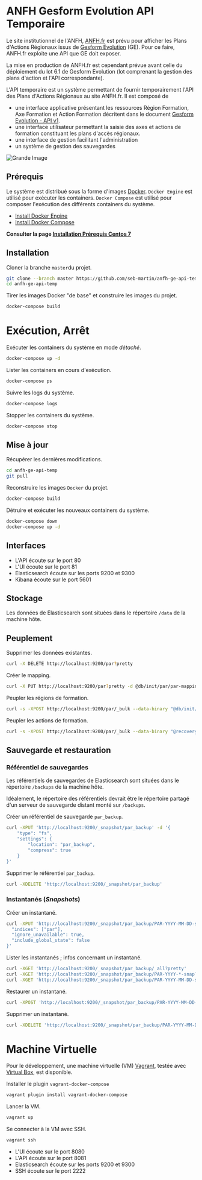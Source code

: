
# ANFH Gesform Evolution API Temporaire

Le site institutionnel de l'ANFH, [ANFH.fr](http://www.anfh.fr) est prévu pour afficher les Plans d'Actions Régionaux issus de [Gesform Evolution](http://gesform.anfh.fr) (GE).
Pour ce faire, ANFH.fr exploite une API que GE doit exposer.

La mise en production de ANFH.fr est cependant prévue avant celle du déploiement du lot 6.1 de Gesform Evolution (lot comprenant la gestion des plans d'action et l'API correspondante).

L'API temporaire est un système permettant de fournir temporairement l'API des Plans d'Actions Régionaux au site ANFH.fr.
Il est composé de

- une interface applicative présentant les ressources Région Formation, Axe Formation et Action Formation décritent dans le document [Gesform Evolution - API v1](https://docs.google.com/document/d/1mGhBQKpE_jTKBTFomEtEWp3L7fZFS5dYFgcQWklF6lk/edit?usp=sharing).
- une interface utilisateur permettant la saisie des axes et actions de formation constituant les plans d'accès régionaux.
- une interface de gestion facilitant l'administration
- un système de gestion des sauvegardes

![Grande Image](https://docs.google.com/drawings/d/1onNFcb48k0se2HZ8gixBZAmRFtIPicQ6yFP3nTkTjHA/pub?w=960&h=720)

## Prérequis

Le système est distribué sous la forme d'images [Docker](https://www.docker.com/).
`Docker Engine` est utilisé pour exécuter les containers.
`Docker Compose` est utilisé pour composer l'exécution des différents containers du système.

- [Install Docker Engine](https://docs.docker.com/engine/installation/)
- [Install Docker Compose](https://docs.docker.com/compose/install/)

**Consulter la page [Installation Prérequis Centos 7](https://github.com/seb-martin/anfh-ge-api-temp/wiki/Installation-Pr%C3%A9requis-Centos-7)**


## Installation

Cloner la branche `master`du projet.

```sh
git clone --branch master https://github.com/seb-martin/anfh-ge-api-temp.git
cd anfh-ge-api-temp
```

Tirer les images Docker "de base" et construire les images du projet.

```sh
docker-compose build
```

# Exécution, Arrêt

Exécuter les containers du système en mode *détaché*.

```sh
docker-compose up -d
```

Lister les containers en cours d'exécution.

```sh
docker-compose ps
```

Suivre les logs du système.

```sh
docker-compose logs
```

Stopper les containers du système.

```sh
docker-compose stop
```


## Mise à jour

Récupérer les dernières modifications.

```sh
cd anfh-ge-api-temp
git pull
```

Reconstruire les images `Docker` du projet.

```sh
docker-compose build
```

Détruire et exécuter les nouveaux containers du système.

```sh
docker-compose down
docker-compose up -d
```

## Interfaces

- L'API écoute sur le port 80
- L'UI écoute sur le port 81
- Elasticsearch écoute sur les ports 9200 et 9300
- Kibana écoute sur le port 5601

## Stockage

Les données de Elasticsearch sont situées dans le répertoire `/data` de la machine hôte.

## Peuplement

Supprimer les données existantes.

```sh
curl -X DELETE http://localhost:9200/par?pretty
```

Créer le mapping.

```sh
curl -X PUT http://localhost:9200/par?pretty -d @db/init/par/par-mappings.json
```

Peupler les régions de formation.

```sh
curl -s -XPOST http://localhost:9200/par/_bulk --data-binary "@db/init/par/regions.json"
```

Peupler les actions de formation.

```sh
curl -s -XPOST http://localhost:9200/par/_bulk --data-binary "@recovery/es-bulk/actions.json"
```

## Sauvegarde et restauration

### Référentiel de sauvegardes

Les référentiels de sauvegardes de Elasticsearch sont situées dans le répertoire `/backups` de la machine hôte.

Idéalement, le répertoire des référentiels devrait être le répertoire partagé
d'un serveur de sauvegarde distant monté sur `/backups`.


Créer un référentiel de sauvegarde `par_backup`.

```sh
curl -XPUT 'http://localhost:9200/_snapshot/par_backup' -d '{
    "type": "fs",
    "settings": {
        "location": "par_backup",
        "compress": true
    }
}'
```

Supprimer le référentiel `par_backup`.

```sh
curl -XDELETE 'http://localhost:9200/_snapshot/par_backup'
```


### Instantanés (*Snapshots*)

Créer un instantané.

```sh
curl -XPUT 'http://localhost:9200/_snapshot/par_backup/PAR-YYYY-MM-DD-snap?pretty&wait_for_completion=true' -d '{
  "indices": ["par"],
  "ignore_unavailable": true,
  "include_global_state": false
}'
```

Lister les instantanés ; infos concernant un instantané.

```sh
curl -XGET 'http://localhost:9200/_snapshot/par_backup/_all?pretty'
curl -XGET 'http://localhost:9200/_snapshot/par_backup/PAR-YYYY-*-snap?pretty'
curl -XGET 'http://localhost:9200/_snapshot/par_backup/PAR-YYYY-MM-DD-snap?pretty'
```

Restaurer un instantané.

```sh
curl -XPOST 'http://localhost:9200/_snapshot/par_backup/PAR-YYYY-MM-DD-snap/_restore?pretty'
```

Supprimer un instantané.

```sh
curl -XDELETE 'http://localhost:9200/_snapshot/par_backup/PAR-YYYY-MM-DD-snap?pretty'
```


# Machine Virtuelle

Pour le développement, une machine virtuelle (VM) [Vagrant](https://www.vagrantup.com/), testée avec [Virtual Box](https://www.virtualbox.org/), est disponible.


Installer le plugin `vagrant-docker-compose`

```sh
vagrant plugin install vagrant-docker-compose
```

Lancer la VM.

```sh
vagrant up
```

Se connecter à la VM avec SSH.

```sh
vagrant ssh
```

- L'UI écoute sur le port 8080
- L'API écoute sur le port 8081
- Elasticsearch écoute sur les ports 9200 et 9300
- SSH écoute sur le port 2222
